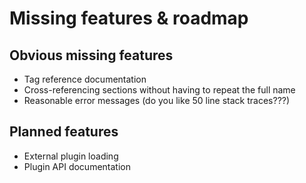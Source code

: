 # Missing features & roadmap

## Obvious missing features

* Tag reference documentation
* Cross-referencing sections without having to repeat the full name
* Reasonable error messages (do you like 50 line stack traces???)

## Planned features

* External plugin loading
* Plugin API documentation

